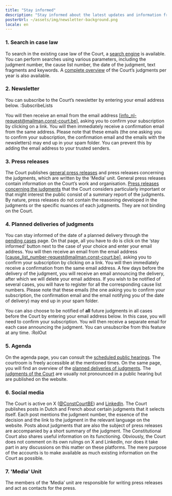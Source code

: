 ```yaml
---
title: "Stay informed"
description: "Stay informed about the latest updates and information from the Court."
posterUrl: ~/assets/img/newsletter-background.png
locale: en
---
```


### 1\. Search in case law
 To search in the existing case law of the Court, a [search engine](/en/search/judgment) is available. You can perform searches using various parameters, including the judgment number, the cause list number, the date of the judgment, text fragments and keywords. A [complete overview](/en/judgments) of the Court’s judgments per year is also available.

### 2\. Newsletter
You can subscribe to the Court’s newsletter by entering your email address below.
:SubscribeLists

You will then receive an email from the email address [info_nl-request@mailman.const-court.be], asking you to confirm your subscription by clicking on a link. You will then immediately receive a confirmation email from the same address. Please note that these emails (the one asking you to confirm your subscription, the confirmation email and the emails with the newsletters) may end up in your spam folder.  You can prevent this by adding the email address to your trusted senders.

### 3\. Press releases
The Court publishes [general press releases](/en/media/general-press-releases) and press releases concerning the judgments, which are written by the ‘Media’ unit. General press releases contain information on the Court’s work and organisation. [Press releases concerning the judgments](/en/media/press-releases-concerning-the-judgments?with-archive=true) that the Court considers particularly important or that might interest the public consist of a summary report of the judgments. By nature, press releases do not contain the reasoning developed in the judgments or the specific nuances of each judgments. They are not binding on the Court.

### 4\. Planned deliveries of judgments
You can stay informed of the date of a planned delivery through the [pending cases](/en/judgments/pending-cases) page. On that page, all you have to do is click on the ‘stay informed’ button next to the case of your choice and enter your email address. You will then receive an email from the email address [cause_list_number-request@mailman.const-court.be], asking you to confirm your subscription by clicking on a link. You will then immediately receive a confirmation from the same email address. A few days before the delivery of the judgment, you will receive an email announcing the delivery, after which we will delete your email address. If you wish to be notified of several cases, you will have to register for all the corresponding cause list numbers. Please note that these emails (the one asking you to confirm your subscription, the confirmation email and the email notifying you of the date of delivery) may end up in your spam folder. 

You can also choose to be notified of **all** future judgments in all cases before the Court by entering your email address below. In this case, you will need to confirm your subscription. You will then receive a separate email for each case announcing the judgment. You can unsubscribe from this feature at any time.
:RolOut

### 5\. Agenda
On the agenda page, you can consult the [scheduled public hearings](/en/agenda#Public%20hearing). The courtroom is freely accessible at the mentioned times. On the same page, you will find an overview of the [planned deliveries of judgments](/en/agenda#Jurisprudence). The [judgments of the Court](/en/judgments) are usually not pronounced in a public hearing but are published on the website. 

### 6\. Social media
The Court is active on X (<a href="https://x.com/ConstCourtBE" aria-label="Click to go to the Constitutional Court's X page" target="blank">@ConstCourtBE</a>) and  <a href="https://be.linkedin.com/company/constitutional-court-of-belgium" aria-label="Click to go to the Constitutional Court's LinkedIn page" target="blank">LinkedIn</a>. The Court publishes posts in Dutch and French about certain judgments that it selects itself. Each post mentions the judgment number, the essence of the decision and the link to the judgment in the relevant language on the website. Posts about judgments that are also the subject of press releases are accompanied by a short summary of the judgment. The Constitutional Court also shares useful information on its functioning. Obviously, the Court does not comment on its own rulings on X and LinkedIn, nor does it take part in any discussions on this matter on these platforms. The mere purpose of the accounts is to make available as much existing information on the Court as possible.
 
### 7\. 'Media' Unit
The members of the ‘Media’ unit are responsible for writing press releases and act as contacts for the press.
